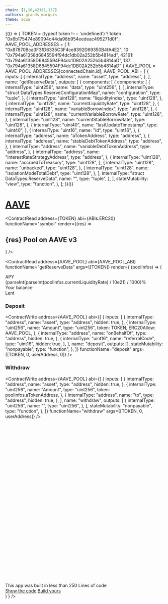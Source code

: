 ```yaml
---
chain: [1,10,42161,137]
authors: grands_marquis
theme: aqua
---
```


<div class="p-5">
  {(() => {
    TOKEN = (typeof token !== 'undefined') ? token : "0x6b175474e89094c44da98b954eedeac495271d0f";
    AAVE_POOL_ADDRESSES = {
        1: "0x87870Bca3F3fD6335C3F4ce8392D69350B4fA4E2",
        10: "0x794a61358d6845594f94dc1db02a252b5b4814ad",
        42161: "0x794a61358D6845594F94dc1DB02A252b5b4814aD",
        137: "0x794a61358D6845594F94dc1DB02A252b5b4814aD"
    }
    AAVE_POOL = AAVE_POOL_ADDRESSES[connectedChain.id];
    AAVE_POOL_ABI = [
      {
        inputs: [
          {
            internalType: "address",
            name: "asset",
            type: "address",
          },
        ],
        name: "getReserveData",
        outputs: [
          {
            components: [
              {
                components: [
                  {
                    internalType: "uint256",
                    name: "data",
                    type: "uint256",
                  },
                ],
                internalType: "struct DataTypes.ReserveConfigurationMap",
                name: "configuration",
                type: "tuple",
              },
              {
                internalType: "uint128",
                name: "liquidityIndex",
                type: "uint128",
              },
              {
                internalType: "uint128",
                name: "currentLiquidityRate",
                type: "uint128",
              },
              {
                internalType: "uint128",
                name: "variableBorrowIndex",
                type: "uint128",
              },
              {
                internalType: "uint128",
                name: "currentVariableBorrowRate",
                type: "uint128",
              },
              {
                internalType: "uint128",
                name: "currentStableBorrowRate",
                type: "uint128",
              },
              {
                internalType: "uint40",
                name: "lastUpdateTimestamp",
                type: "uint40",
              },
              {
                internalType: "uint16",
                name: "id",
                type: "uint16",
              },
              {
                internalType: "address",
                name: "aTokenAddress",
                type: "address",
              },
              {
                internalType: "address",
                name: "stableDebtTokenAddress",
                type: "address",
              },
              {
                internalType: "address",
                name: "variableDebtTokenAddress",
                type: "address",
              },
              {
                internalType: "address",
                name: "interestRateStrategyAddress",
                type: "address",
              },
              {
                internalType: "uint128",
                name: "accruedToTreasury",
                type: "uint128",
              },
              {
                internalType: "uint128",
                name: "unbacked",
                type: "uint128",
              },
              {
                internalType: "uint128",
                name: "isolationModeTotalDebt",
                type: "uint128",
              },
            ],
            internalType: "struct DataTypes.ReserveData",
            name: "",
            type: "tuple",
          },
        ],
        stateMutability: "view",
        type: "function",
      },
    ];
  })()}

<a href="/app/aave">
  <h1>AAVE</h1>
</a>

<ContractRead
  address={TOKEN}
  abi={ABIs.ERC20}
  functionName="symbol"
  render={(res) => <h2>{res} Pool on AAVE v3</h2>}
/>

<ContractRead
address={AAVE_POOL}
abi={AAVE_POOL_ABI}
functionName="getReserveData"
args={[TOKEN]}
render={
(poolInfos) => (

<div>

<div className="stats shadow">
  <div className="stat place-items-center">
    <div className="stat-title">APY</div>
    <div className="stat-value">
      {parseInt(parseInt(poolInfos.currentLiquidityRate) / 10e21) / 1000}%
    </div>
  </div>
  <div className="stat place-items-center">
    <div className="stat-title">Your balance</div>
    <div className="stat-value">
      <TokenBalance token={TOKEN} address={userAddress} />
    </div>
  </div>
  <div className="stat place-items-center">
    <div className="stat-title">Lent</div>
    <div className="stat-value">
      <TokenBalance token={poolInfos.aTokenAddress} address={userAddress} />
    </div>
  </div>
</div>

### Deposit

<ContractWrite
  address={AAVE_POOL}
  abi={[
    {
      inputs: [
        {
          internalType: "address",
          name: "asset",
          type: "address",
          hidden: true,
        },
        {
          internalType: "uint256",
          name: "Amount",
          type: "uint256",
          token: TOKEN,
          ERC20Allow: AAVE_POOL,
        },
        {
          internalType: "address",
          name: "onBehalfOf",
          type: "address",
          hidden: true,
        },
        {
          internalType: "uint16",
          name: "referralCode",
          type: "uint16",
          hidden: true,
        },
      ],
      name: "deposit",
      outputs: [],
      stateMutability: "nonpayable",
      type: "function",
    },
  ]}
  functionName="deposit"
  args={[TOKEN, 0, userAddress, 0]}
/>

### Withdraw

<ContractWrite
  address={AAVE_POOL}
  abi={[
    {
      inputs: [
        {
          internalType: "address",
          name: "asset",
          type: "address",
          hidden: true,
        },
        {
          internalType: "uint256",
          name: "Amount",
          type: "uint256",
          token: poolInfos.aTokenAddress,
        },
        {
          internalType: "address",
          name: "to",
          type: "address",
          hidden: true,
        },
      ],
      name: "withdraw",
      outputs: [
        {
          internalType: "uint256",
          name: "",
          type: "uint256",
        },
      ],
      stateMutability: "nonpayable",
      type: "function",
    },
  ]}
  functionName="withdraw"
  args={[TOKEN, 0, userAddress]}
/>

<div class="mt-10 alert">
  <svg xmlns="http://www.w3.org/2000/svg" fill="none" viewBox="0 0 24 24" class="stroke-info shrink-0 w-6 h-6"><path stroke-linecap="round" stroke-linejoin="round" stroke-width="2" d="M13 16h-1v-4h-1m1-4h.01M21 12a9 9 0 11-18 0 9 9 0 0118 0z"></path></svg>
  <span>This app was built in less than 250 Lines of code</span>
  <div>
    <a href="https://docs.fastdapp.xyz/docs/templates/aave" class="btn btn-sm">Show the code</a>
    <a href="https://fastdapp.xyz/" class="btn btn-sm btn-primary">Build yours</a>
  </div>
</div>
</div>
        )
    }
/>

</div>
